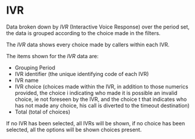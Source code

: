 # IVR

Data broken down by *IVR* (Interactive Voice Response) over the period
set, the data is grouped according to the choice
made in the filters.

The *IVR* data shows every choice made by callers
within each IVR.

The items shown for the *IVR* data are:

- Grouping Period
- IVR identifier (the unique identifying code of each IVR)
- IVR name
- IVR choice (choices made within the IVR, in addition to those
numerics provided, the choice i indicating who made it is possible
an invalid choice, ie not foreseen by the IVR, and the choice t that
indicates who has not made any choice, his call is diverted
to the timeout destination)
- Total (total of choices)

If no IVR has been selected, all IVRs will be shown,
if no choice has been selected, all the options will be shown
choices present.
